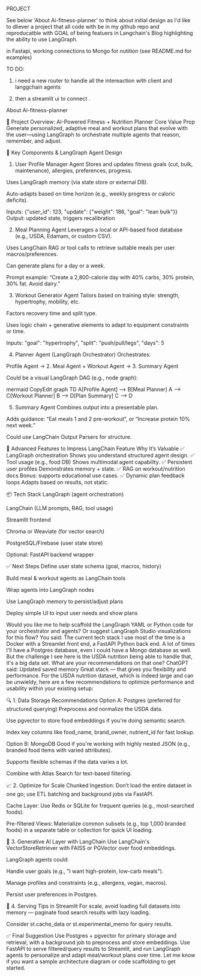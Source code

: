 PROJECT 

See below 'About Ai-fitness-planner' to think about initial design as I'd like to dliever a project that all code with be in my github repo and reproducatble with GOAL of being featuers in Langchain's Blog highlighting the ability to use LangGraph.  


in Fastapi, working connections to Mongo for nutition (see README.md for examples)

TO DO:
1) i need a new router to handle all the intereaction with client and langgchain agents 

2) then a streamlit ui to connect . 

About Ai-fitness-planner 

🧠 Project Overview: AI-Powered Fitness + Nutrition Planner
Core Value Prop
Generate personalized, adaptive meal and workout plans that evolve with the user—using LangGraph to orchestrate multiple agents that reason, remember, and adjust.

🔧 Key Components & LangGraph Agent Design
1. User Profile Manager Agent
Stores and updates fitness goals (cut, bulk, maintenance), allergies, preferences, progress.


Uses LangGraph memory (via state store or external DB).


Auto-adapts based on time horizon (e.g., weekly progress or caloric deficits).


Inputs: {"user_id": 123, "update": {"weight": 186, "goal": "lean bulk"}}
 Output: updated state, triggers recalibration

2. Meal Planning Agent
Leverages a local or API-based food database (e.g., USDA, Edamam, or custom CSV).


Uses LangChain RAG or tool calls to retrieve suitable meals per user macros/preferences.


Can generate plans for a day or a week.


Prompt example: “Create a 2,800-calorie day with 40% carbs, 30% protein, 30% fat. Avoid dairy.”

3. Workout Generator Agent
Tailors based on training style: strength, hypertrophy, mobility, etc.


Factors recovery time and split type.


Uses logic chain + generative elements to adapt to equipment constraints or time.


Inputs: "goal": "hypertrophy", "split": "push/pull/legs", "days": 5

4. Planner Agent (LangGraph Orchestrator)
Orchestrates:


Profile Agent → 2. Meal Agent + Workout Agent → 3. Summary Agent


Could be a visual LangGraph DAG (e.g., node graph):

 mermaid
CopyEdit
graph TD
    A[Profile Agent] --> B[Meal Planner]
    A --> C[Workout Planner]
    B --> D[Plan Summary]
    C --> D



5. Summary Agent
Combines output into a presentable plan.


Adds guidance: “Eat meals 1 and 2 pre-workout”, or “Increase protein 10% next week.”


Could use LangChain Output Parsers for structure.



🧪 Advanced Features to Impress LangChain
Feature
Why It’s Valuable
✅ LangGraph orchestration
Shows you understand structured agent design.
✅ Tool usage (e.g., food DB)
Shows multimodal agent capability.
✅ Persistent user profiles
Demonstrates memory + state.
✅ RAG on workout/nutrition docs
Bonus: supports educational use cases.
✅ Dynamic plan feedback loops
Adapts based on results, not static.


📦 Tech Stack
LangGraph (agent orchestration)


LangChain (LLM prompts, RAG, tool usage)


Streamlit frontend


Chroma or Weaviate (for vector search)


PostgreSQL/Firebase (user state store)


Optional: FastAPI backend wrapper



✅ Next Steps
Define user state schema (goal, macros, history)


Build meal & workout agents as LangChain tools


Wrap agents into LangGraph nodes


Use LangGraph memory to persist/adjust plans


Deploy simple UI to input user needs and show plans



Would you like me to help scaffold the LangGraph YAML or Python code for your orchestrator and agents? Or suggest LangGraph Studio visualizations for this flow?
You said:
The current tech stack I use most of the time is a Docker with a Streamlet front end, a FastAPI Python back end. A lot of times I'll have a Postgres database, even I could have a Mongo database as well. But the challenge I see here is the USDA nutrition being able to handle that, it's a big data set. What are your recommendations on that one?
ChatGPT said:
Updated saved memory
Great stack — that gives you flexibility and performance.
For the USDA nutrition dataset, which is indeed large and can be unwieldy, here are a few recommendations to optimize performance and usability within your existing setup:

🔍 1. Data Storage Recommendations
Option A: Postgres (preferred for structured querying)
Preprocess and normalize the USDA data.


Use pgvector to store food embeddings if you're doing semantic search.


Index key columns like food_name, brand_owner, nutrient_id for fast lookup.


Option B: MongoDB
Good if you're working with highly nested JSON (e.g., branded food items with varied attributes).


Supports flexible schemas if the data varies a lot.


Combine with Atlas Search for text-based filtering.



📈 2. Optimize for Scale
Chunked Ingestion: Don’t load the entire dataset in one go; use ETL batching and background jobs via FastAPI.


Cache Layer: Use Redis or SQLite for frequent queries (e.g., most-searched foods).


Pre-filtered Views: Materialize common subsets (e.g., top 1,000 branded foods) in a separate table or collection for quick UI loading.



🧠 3. Generative AI Layer with LangChain
Use LangChain's VectorStoreRetriever with FAISS or PGVector over food embeddings.


LangGraph agents could:


Handle user goals (e.g., "I want high-protein, low-carb meals").


Manage profiles and constraints (e.g., allergens, vegan, macros).


Persist user preferences in Postgres.



🚀 4. Serving Tips in Streamlit
For scale, avoid loading full datasets into memory — paginate food search results with lazy loading.


Consider st.cache_data or st.experimental_memo for query results.



✅ Final Suggestion
Use Postgres + pgvector for primary storage and retrieval, with a background job to preprocess and store embeddings. Use FastAPI to serve filtered/query results to Streamlit, and run LangGraph agents to personalize and adapt meal/workout plans over time.
Let me know if you want a sample architecture diagram or code scaffolding to get started.

